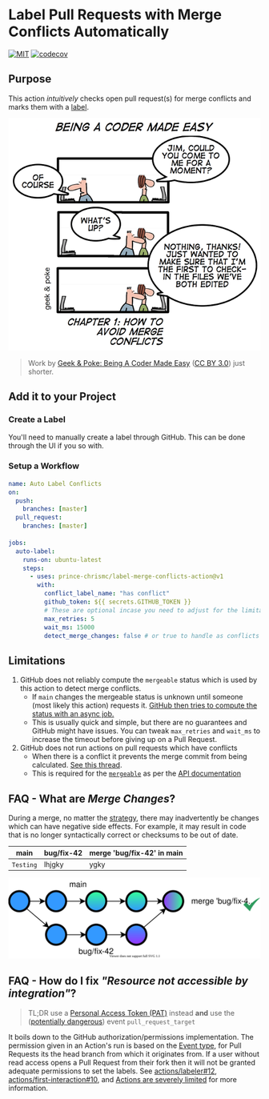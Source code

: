 # Label Pull Requests with Merge Conflicts Automatically

[![MIT](https://img.shields.io/github/license/prince-chrismc/label-merge-conflicts-action)](https://github.com/prince-chrismc/label-merge-conflicts-action/blob/main/LICENSE)
[![codecov](https://img.shields.io/codecov/c/github/prince-chrismc/label-merge-conflicts-action)](https://codecov.io/gh/prince-chrismc/label-merge-conflicts-action)

## Purpose

This action _intuitively_ checks open pull request(s) for merge conflicts and marks them with a [label](https://guides.github.com/features/issues/#filtering).

![comic](https://github.com/prince-chrismc/label-merge-conflicts-action/blob/main/.github/label-merge-conflicts.png?raw=true)

> Work by [Geek & Poke: Being A Coder Made Easy](https://geek-and-poke.com/geekandpoke/2010/10/21/being-a-code-made-easy-chapter-1.html) ([CC BY 3.0](https://creativecommons.org/licenses/by/3.0/)) just shorter.

## Add it to your Project

### Create a Label

You'll need to manually create a label through GitHub. This can be done through the UI if you so with.

### Setup a Workflow

```yml
name: Auto Label Conflicts
on:
  push:
    branches: [master]
  pull_request:
    branches: [master]

jobs:
  auto-label:
    runs-on: ubuntu-latest
    steps:
      - uses: prince-chrismc/label-merge-conflicts-action@v1
        with:
          conflict_label_name: "has conflict"
          github_token: ${{ secrets.GITHUB_TOKEN }}
          # These are optional incase you need to adjust for the limitations described below
          max_retries: 5
          wait_ms: 15000
          detect_merge_changes: false # or true to handle as conflicts
```

## Limitations

1. GitHub does not reliably compute the `mergeable` status which is used by this action to detect merge conflicts.
    * If `main` changes the mergeable status is unknown until someone (most likely this action) requests it.
[GitHub then tries to compute the status with an async job.](https://stackoverflow.com/a/30620973)
    * This is usually quick and simple, but there are no guarantees and GitHub might have issues. You can tweak `max_retries` and `wait_ms` to increase the timeout before giving up on a Pull Request.
2. GitHub does not run actions on pull requests which have conflicts
    * When there is a conflict it prevents the merge commit from being calculated. [See this thread](https://github.community/t/run-actions-on-pull-requests-with-merge-conflicts/17104).
    * This is required for the [`mergeable`](https://docs.github.com/en/graphql/reference/enums#mergeablestate) as per the [API documentation](https://docs.github.com/en/rest/reference/pulls#get-a-pull-request)

## FAQ - What are _Merge Changes_?

During a merge, no matter the [strategy](https://git-scm.com/docs/merge-strategies), there may inadvertently be changes which can have negative side effects. For example, it may result in code that is no longer syntactically correct or checksums to be out of date.


main | bug/fix-42 | merge 'bug/fix-42' in main
--|--|--
<code>Testing</code> | lhjgky | ygky

![merge changes](https://raw.githubusercontent.com/prince-chrismc/label-merge-conflicts-action/better-explain-merge-changes/.github/merge-change.svg)

## FAQ - How do I fix _"Resource not accessible by integration"_?

> TL;DR use a [Personal Access Token (PAT)](https://docs.github.com/en/github/authenticating-to-github/creating-a-personal-access-token) instead **and** use the ([potentially dangerous](https://securitylab.github.com/research/github-actions-preventing-pwn-requests/)) event `pull_request_target`

It boils down to the GitHub authorization/permissions implementation. The permission given in an Action's run is based on the [Event type](https://docs.github.com/en/actions/reference/events-that-trigger-workflows), for Pull Requests its the head branch from which it originates from. If a user without read access opens a Pull Request from their fork then it will not be granted adequate permissions to set the labels. See [actions/labeler#12](https://github.com/actions/labeler/issues/12), [actions/first-interaction#10](https://github.com/actions/first-interaction/issues/10), and [Actions are severely limited](https://github.community/t/github-actions-are-severely-limited-on-prs/18179#M9249) for more information.
